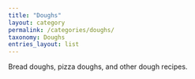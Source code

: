 ```yaml
---
title: "Doughs"
layout: category
permalink: /categories/doughs/
taxonomy: Doughs
entries_layout: list
---
```


Bread doughs, pizza doughs, and other dough recipes.